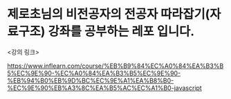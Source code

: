 # 제로초님의 비전공자의 전공자 따라잡기(자료구조) 강좌를 공부하는 레포 입니다.

<강의 링크>

https://www.inflearn.com/course/%EB%B9%84%EC%A0%84%EA%B3%B5%EC%9E%90-%EC%A0%84%EA%B3%B5%EC%9E%90-%EB%94%B0%EB%9D%BC%EC%9E%A1%EA%B8%B0-%EC%9E%90%EB%A3%8C%EA%B5%AC%EC%A1%B0-javascript
